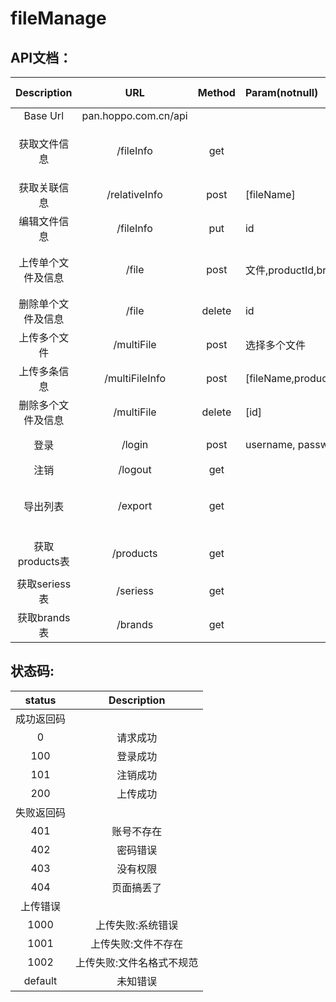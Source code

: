 # fileManage
## API文档：
| Description | URL | Method | Param(notnull) | Param(nullable) |Content-Type| Tips |
:------: | :-------:|:------:|:----------------|:----------------|:----------:|:----:|
| Base Url | pan.hoppo.com.cn/api |
| 获取文件信息 | /fileInfo | get |  | keyword, fileType, brandId, seriesId |  | 参数用于过滤(and) |
| 获取关联信息 | /relativeInfo | post | [fileName] |  | formData | 数组可以为单个 |
| 编辑文件信息 | /fileInfo | put | id | newBrandName, newSeriesName | json | 参数更新(or) |
| 上传单个文件及信息 | /file | post | 文件,productId,brand,name | | formData | 文件名必须为:code_类型.后缀 |
| 删除单个文件及信息 | /file | delete | id |  | json |  |
| 上传多个文件 | /multiFile | post | 选择多个文件 | | formData | 用ctrl或shift |
| 上传多条信息 | /multiFileInfo | post | [fileName,productId,brand,name] |  | json | 和/multiFile配合使用 |
| 删除多个文件及信息 | /multiFile | delete | [id] |  | json | 传递所有需被删除的id |
| 登录 | /login | post | username, password | rememberMe | formData | 是否设置cookies |
| 注销 | /logout | get |  | | | | method随意 |
| 导出列表 | /export | get |  | keyword, fileType, brandId, seriesId |  | 参数用于过滤(and) |
| 获取products表 | /products | get |  | keyword, brandId, seriesId | | 参数用于过滤(and) |
| 获取seriess表 | /seriess | get |  | keyword, brandId |  | 参数用于过滤(and) |
| 获取brands表 | /brands | get |  | keyword |  | 参数用于过滤(and) |

## 状态码:
| status | Description |
|:------:|:-----------:|
| 成功返回码 |
| 0 | 请求成功 |
| 100 | 登录成功 |
| 101 | 注销成功 |
| 200 | 上传成功 |
| 失败返回码 |
| 401 | 账号不存在 |
| 402 | 密码错误 |
| 403 | 没有权限 |
| 404 | 页面搞丢了 |
| 上传错误 |
| 1000 | 上传失败:系统错误 |
| 1001 | 上传失败:文件不存在 |
| 1002 | 上传失败:文件名格式不规范 |
| default | 未知错误 |
